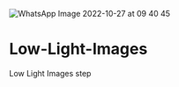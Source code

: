 ![WhatsApp Image 2022-10-27 at 09 40 45](https://user-images.githubusercontent.com/55156159/200155781-fd0322bf-015d-422e-a431-5cb1aac48169.jpeg)
# Low-Light-Images
Low Light Images step
